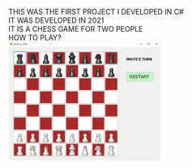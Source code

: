 THIS WAS THE FIRST PROJECT I DEVELOPED IN C#  
IT WAS DEVELOPED IN 2021  
IT IS A CHESS GAME FOR TWO PEOPLE  
HOW TO PLAY?  
<img src="https://github.com/MGonzalesZ/ChessGame/blob/master/MauricioGonzales_ChessGame/Bitacora/Game.JPG" alt="Descripción de la imagen" width="300"/>  
